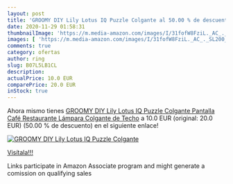 ```yaml
---
layout: post
title: 'GROOMY DIY Lily Lotus IQ Puzzle Colgante al 50.00 % de descuento'
date: 2020-11-29 01:58:31
thumbnailImage: 'https://m.media-amazon.com/images/I/31fofW8FziL._AC_._SL200_.jpg'
images: [ 'https://m.media-amazon.com/images/I/31fofW8FziL._AC_._SL200_.jpg' ]
comments: true
category: ofertas
author: ring
slug: B07L5LB1CL
description:
actualPrice: 10.0 EUR
comparePrice: 20.0 EUR
inStock: true
---
```


Ahora mismo tienes [GROOMY DIY Lily Lotus IQ Puzzle Colgante Pantalla Café Restaurante Lámpara Colgante de Techo](https://www.amazon.es/dp/B07L5LB1CL/?tag=tolees-21) a 10.0 EUR (original: 20.0 EUR) (50.00 %  de descuento) en el siguiente enlace!

[![GROOMY DIY Lily Lotus IQ Puzzle Colgante](https://m.media-amazon.com/images/I/31fofW8FziL._AC_._SL200_.jpg)](https://www.amazon.es/dp/B07L5LB1CL/?tag=tolees-21)

[Visítala!!!](https://www.amazon.es/dp/B07L5LB1CL/?tag=tolees-21)

Links participate in Amazon Associate program and might generate a comission on qualifying sales
